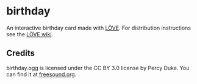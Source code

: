 birthday
========

An interactive birthday card made with [LÖVE](http://love2d.org).
For distribution instructions see the [LÖVE wiki](http://www.love2d.org/wiki/Game_Distribution).

Credits
-------

birthday.ogg is licensed under the CC BY 3.0 license by Percy Duke. You can find it at [freesound.org](http://www.freesound.org/people/Percy%20Duke/sounds/23270/).
